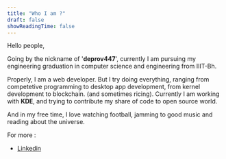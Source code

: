 ```yaml
---
title: "Who I am ?"
draft: false
showReadingTime: false
---
```


Hello people,

Going by the nickname of '**deprov447**', currently I am pursuing my engineering graduation in computer science and engineering from IIIT-Bh. 

Properly, I am a web developer. But I try doing everything, ranging from competetive programming to desktop app development, from kernel development to blockchain. (and sometimes ricing). Currently I am working with **KDE**, and trying to contribute my share of code to open source world. 

And in my free time, I love watching football, jamming to good music and reading about the universe.

For more : 
- [Linkedin](https://www.linkedin.com/in/anubhavchoudhary-deprov447/)
